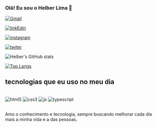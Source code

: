 ### Olá! Eu sou o Helber Lima 👋

[![Gmail](https://img.shields.io/badge/Gmail-D14836?style=for-the-badge&logo=gmail&logoColor=white)](limahelber.hl@gmail.com)

[![linkEdin](https://img.shields.io/badge/LinkedIn-0077B5?style=for-the-badge&logo=linkedin&logoColor=white)](https://www.linkedin.com/in/helber-de-souza-lima-b65ab86a/)

[![instagram](https://img.shields.io/badge/Instagram-E4405F?style=for-the-badge&logo=instagram&logoColor=white)](https://www.instagram.com/helber_slima/)

[![twiter](https://img.shields.io/badge/Twitter-1DA1F2?style=for-the-badge&logo=twitter&logoColor=white)](https://twitter.com/HelberL)

![Helber's GitHub stats](https://github-readme-stats.vercel.app/api?username=helberslima&show_icons=true&theme=onedark)

[![Top Langs](https://github-readme-stats.vercel.app/api/top-langs/?username=helberslima)](https://github.com/anuraghazra/github-readme-stats)

## tecnologias que eu uso no meu dia
<div style="display: inline_block"><br/>
    <img align="center" alt="html5" src="https://img.shields.io/badge/HTML5-E34F26?style=for-the-badge&logo=html5&logoColor=white">
    <img align="center" alt="css3" src="https://img.shields.io/badge/CSS3-1572B6?style=for-the-badge&logo=css3&logoColor=white">
    <img align="center" alt="js" src="https://img.shields.io/badge/JavaScript-323330?style=for-the-badge&logo=javascript&logoColor=F7DF1E">
    <img align="center" alt="typescript" src="https://img.shields.io/badge/TypeScript-007ACC?style=for-the-badge&logo=typescript&logoColor=white">

</div><br/>

Amo o conhecimento e tecnologia, sempre buscando melhorar cada dia mais a minha vida e a das pessoas.
